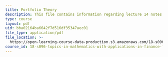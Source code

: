 ```yaml
---
title: Portfolio Theory
description: This file contains information regarding lecture 14 notes.
type: course
layout: pdf
uid: bba02164ba6642f7d516df35347aec01
file_type: application/pdf
file_location: >-
  https://open-learning-course-data-production.s3.amazonaws.com/18-s096-topics-in-mathematics-with-applications-in-finance-fall-2013/bba02164ba6642f7d516df35347aec01_MIT18_S096F13_lecnote14.pdf
course_id: 18-s096-topics-in-mathematics-with-applications-in-finance-fall-2013
---
```

